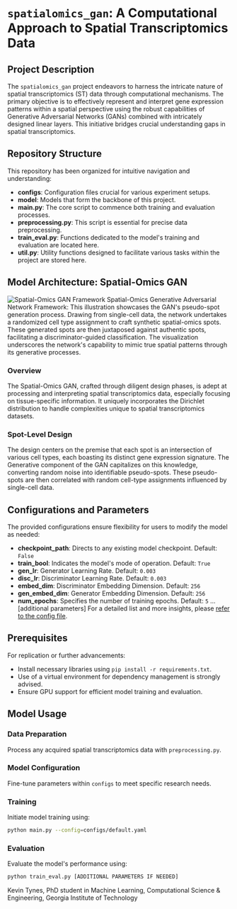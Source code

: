 # `spatialomics_gan`: A Computational Approach to Spatial Transcriptomics Data

## Project Description
The `spatialomics_gan` project endeavors to harness the intricate nature of spatial transcriptomics (ST) data through computational mechanisms. The primary objective is to effectively represent and interpret gene expression patterns within a spatial perspective using the robust capabilities of Generative Adversarial Networks (GANs) combined with intricately designed linear layers. This initiative bridges crucial understanding gaps in spatial transcriptomics.

## Repository Structure
This repository has been organized for intuitive navigation and understanding:
- **configs**: Configuration files crucial for various experiment setups.
- **model**: Models that form the backbone of this project.
- **main.py**: The core script to commence both training and evaluation processes.
- **preprocessing.py**: This script is essential for precise data preprocessing.
- **train_eval.py**: Functions dedicated to the model's training and evaluation are located here.
- **util.py**: Utility functions designed to facilitate various tasks within the project are stored here.

## Model Architecture: Spatial-Omics GAN

![Spatial-Omics GAN Framework]("spatialomics_gan_framework.png")
Spatial-Omics Generative Adversarial Network Framework: This illustration showcases the GAN's pseudo-spot generation process. Drawing from single-cell data, the network undertakes a randomized cell type assignment to craft synthetic spatial-omics spots. These generated spots are then juxtaposed against authentic spots, facilitating a discriminator-guided classification. The visualization underscores the network's capability to mimic true spatial patterns through its generative processes.

### Overview
The Spatial-Omics GAN, crafted through diligent design phases, is adept at processing and interpreting spatial transcriptomics data, especially focusing on tissue-specific information. It uniquely incorporates the Dirichlet distribution to handle complexities unique to spatial transcriptomics datasets.

### Spot-Level Design
The design centers on the premise that each spot is an intersection of various cell types, each boasting its distinct gene expression signature. The Generative component of the GAN capitalizes on this knowledge, converting random noise into identifiable pseudo-spots. These pseudo-spots are then correlated with random cell-type assignments influenced by single-cell data.

## Configurations and Parameters
The provided configurations ensure flexibility for users to modify the model as needed:
- **checkpoint_path**: Directs to any existing model checkpoint. Default: `False`
- **train_bool**: Indicates the model's mode of operation. Default: `True`
- **gen_lr**: Generator Learning Rate. Default: `0.003`
- **disc_lr**: Discriminator Learning Rate. Default: `0.003`
- **embed_dim**: Discriminator Embedding Dimension. Default: `256`
- **gen_embed_dim**: Generator Embedding Dimension. Default: `256`
- **num_epochs**: Specifies the number of training epochs. Default: `5`
... [additional parameters]
For a detailed list and more insights, please [refer to the config file]("configs/default.yaml").

## Prerequisites
For replication or further advancements:
- Install necessary libraries using `pip install -r requirements.txt`.
- Use of a virtual environment for dependency management is strongly advised.
- Ensure GPU support for efficient model training and evaluation.

## Model Usage
### Data Preparation
Process any acquired spatial transcriptomics data with `preprocessing.py`.

### Model Configuration
Fine-tune parameters within `configs` to meet specific research needs.

### Training
Initiate model training using:

```bash
python main.py --config=configs/default.yaml
```

### Evaluation
Evaluate the model's performance using:

```bash
python train_eval.py [ADDITIONAL PARAMETERS IF NEEDED]
```
Kevin Tynes, PhD student in Machine Learning, Computational Science & Engineering, Georgia Institute of Technology
